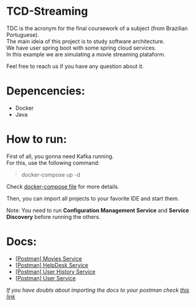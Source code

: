 # TCD-Streaming
TDC is the acronym for the final coursework of a subject (from Brazilian Portuguese).  
The main ideia of this project is to study software architecture.   
We have user spring boot with some spring cloud services.   
In this example we are simulating a movie streaming plataform.

Feel free to reach us if you have any question about it.

# Depencencies:
 - Docker
 - Java 
 
# How to run:
First of all, you gonna need Kafka running.  
For this, use the following command:
> docker-compose up -d  

Check [docker-compose file](https://github.com/BordalloG/TCD-Streaming/blob/master/docker-compose.yml) for more details.

Then, you can import all projects to your favorite IDE and start them.  

Note: You need to run __Configuration Management Service__ and __Service Discovery__ before running the others.

# Docs:
- [[Postman] Movies Service](https://www.getpostman.com/collections/7317b569324618049e5b)
- [[Postman] HelpDesk Service](https://www.getpostman.com/collections/43742e86aa89bb2de1db)
- [[Postman] User History Service](https://www.getpostman.com/collections/508b145c31e5391b63d4)
- [[Postman] User Service](https://www.getpostman.com/collections/ca9468847cf160f86b7b)  

<em> If you have doubts about importing the docs to your postman check [this link](https://learning.postman.com/docs/getting-started/importing-and-exporting-data/)</em>

